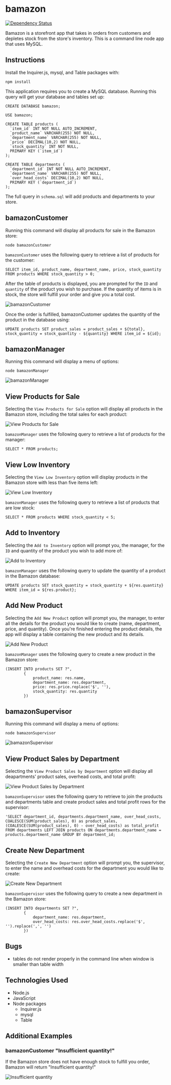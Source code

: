 # bamazon

[![Dependency Status](https://david-dm.org/jlouie10/bamazon.svg)](https://david-dm.org/jlouie10/bamazon)

Bamazon is a storefront app that takes in orders from customers and depletes stock from the store's inventory. This is a command line node app that uses MySQL.

## Instructions

Install the Inquirer.js, mysql, and Table packages with:

```
npm install
```

This application requires you to create a MySQL database. Running this query will get your database and tables set up:

```
CREATE DATABASE bamazon;

USE bamazon;

CREATE TABLE products (
  `item_id` INT NOT NULL AUTO_INCREMENT,
  `product_name` VARCHAR(255) NOT NULL,
  `department_name` VARCHAR(255) NOT NULL,
  `price` DECIMAL(10,2) NOT NULL,
  `stock_quantity` INT NOT NULL,
  PRIMARY KEY (`item_id`)
);

CREATE TABLE departments (
  `department_id` INT NOT NULL AUTO_INCREMENT,
  `department_name` VARCHAR(255) NOT NULL,
  `over_head_costs` DECIMAL(10,2) NOT NULL,
  PRIMARY KEY (`department_id`)
);
```

The full query in `schema.sql` will add products and departments to your store.

## bamazonCustomer

Running this command will display all products for sale in the Bamazon store:

```
node bamazonCustomer
```

`bamazonCustomer` uses the following query to retrieve a list of products for the customer:

```
SELECT item_id, product_name, department_name, price, stock_quantity FROM products WHERE stock_quantity > 0;
```

After the table of products is displayed, you are prompted for the `ID` and `quantity` of the product you wish to purchase. If the quantity of items is in stock, the store will fulfill your order and give you a total cost.

![bamazonCustomer](examples/customer.png)

Once the order is fulfilled, bamazonCustomer updates the quantity of the product in the database using:

```
UPDATE products SET product_sales = product_sales + ${total}, stock_quantity = stock_quantity - ${quantity} WHERE item_id = ${id};
```

## bamazonManager

Running this command will display a menu of options:

```
node bamazonManager
```

![bamazonManager](examples/manager.png)

## View Products for Sale

Selecting the `View Products for Sale` option will display all products in the Bamazon store, including the total sales for each product:

![View Products for Sale](examples/manager_products.png)

`bamazonManager` uses the following query to retrieve a list of products for the manager:

```
SELECT * FROM products;
```

## View Low Inventory

Selecting the `View Low Inventory` option will display products in the Bamazon store with less than five items left:

![View Low Inventory](examples/manager_low_inventory.png)

`bamazonManager` uses the following query to retrieve a list of products that are low stock:

```
SELECT * FROM products WHERE stock_quantity < 5;
```

## Add to Inventory

Selecting the `Add to Inventory` option will prompt you, the manager, for the `ID` and quantity of the product you wish to add more of:

![Add to Inventory](examples/manager_add_inventory.png)

`bamazonManager` uses the following query to update the quantity of a product in the Bamazon database:

```
UPDATE products SET stock_quantity = stock_quantity + ${res.quantity} WHERE item_id = ${res.product};
```

## Add New Product

Selecting the `Add New Product` option will prompt you, the manager, to enter all the details for the product you would like to create (name, department, price, and quantity). Once you're finished entering the product details, the app will display a table containing the new product and its details.

![Add New Product](examples/manager_new_product.png)

`bamazonManager` uses the following query to create a new product in the Bamazon store:

```
(INSERT INTO products SET ?",
        {
            product_name: res.name,
            department_name: res.department,
            price: res.price.replace('$', ''),
            stock_quantity: res.quantity
        })
```

## bamazonSupervisor

Running this command will display a menu of options:

```
node bamazonSupervisor
```

![bamazonSupervisor](examples/supervisor.png)

## View Product Sales by Department

Selecting the `View Product Sales by Department` option will display all deapartments' product sales, overhead costs, and total profit:

![View Product Sales by Department](examples/supervisor_sales.png)

`bamazonSupervisor` uses the following query to retrieve to join the products and departments table and create product sales and total profit rows for the supervisor:

```
'SELECT department_id, departments.department_name, over_head_costs, COALESCE(SUM(product_sales), 0) as product_sales, (COALESCE(SUM(product_sales), 0) - over_head_costs) as total_profit FROM departments LEFT JOIN products ON departments.department_name = products.department_name GROUP BY department_id;
```

## Create New Department

Selecting the `Create New Department` option will prompt you, the supervisor, to enter the name and overhead costs for the department you would like to create:

![Create New Department](examples/supervisor_new_department.png)

`bamazonSupervisor` uses the following query to create a new department in the Bamazon store:

```
(INSERT INTO departments SET ?",
        {
            department_name: res.department,
            over_head_costs: res.over_head_costs.replace('$', '').replace(',', '')
        })
```

## Bugs

* tables do not render properly in the command line when window is smaller than table width

## Technologies Used

* Node.js
* JavaScript
* Node packages
    * Inquirer.js
    * mysql
    * Table

## Additional Examples

### bamazonCustomer "Insufficient quantity!"

If the Bamazon store does not have enough stock to fulfill you order, Bamazon will return "Insufficient quantity!"

![Insufficient quantity](examples/customer_insufficient_quantity.png)